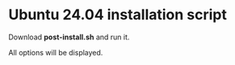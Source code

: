 Ubuntu 24.04 installation script
========

Download **post-install.sh** and run it.

All options will be displayed.

